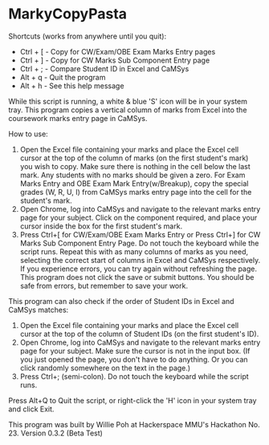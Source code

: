 # MarkyCopyPasta
Shortcuts (works from anywhere until you quit):
* Ctrl + [ - Copy for CW/Exam/OBE Exam Marks Entry pages
* Ctrl + ] - Copy for CW Marks Sub Component Entry page
* Ctrl + ; - Compare Student ID in Excel and CaMSys
* Alt + q - Quit the program
* Alt + h - See this help message

While this script is running, a white & blue 'S' icon will be in your system tray. This program copies a vertical column of marks from Excel into the coursework marks entry page in CaMSys.

How to use:
1. Open the Excel file containing your marks and place the Excel cell cursor at the top of the column of marks (on the first student's mark) you wish to copy. Make sure there is nothing in the cell below the last mark. Any students with no marks should be given a zero. For Exam Marks Entry and OBE Exam Mark Entry(w/Breakup), copy the special grades (W, R, U, I) from CaMSys marks entry page into the cell for the student's mark.
2. Open Chrome, log into CaMSys and navigate to the relevant marks entry page for your subject. Click on the component required, and place your cursor inside the box for the first student's mark.
3. Press Ctrl+[ for CW/Exam/OBE Exam Marks Entry or Press Ctrl+] for CW Marks Sub Component Entry Page. Do not touch the keyboard while the script runs.
Repeat this with as many columns of marks as you need, selecting the correct start of columns in Excel and CaMSys respectively. If you experience errors, you can try again without refreshing the page. This program does not click the save or submit buttons. You should be safe from errors, but remember to save your work.

This program can also check if the order of Student IDs in Excel and CaMSys matches:
1. Open the Excel file containing your marks and place the Excel cell cursor at the top of the column of Student IDs (on the first student's ID).
2. Open Chrome, log into CaMSys and navigate to the relevant marks entry page for your subject. Make sure the cursor is not in the input box. (If you just opened the page, you don't have to do anything. Or you can click randomly somewhere on the text in the page.)
3. Press Ctrl+; (semi-colon). Do not touch the keyboard while the script runs.

Press Alt+Q to Quit the script, or right-click the 'H' icon in your system tray and click Exit.

This program was built by Willie Poh at Hackerspace MMU's Hackathon No. 23. Version 0.3.2 (Beta Test)

